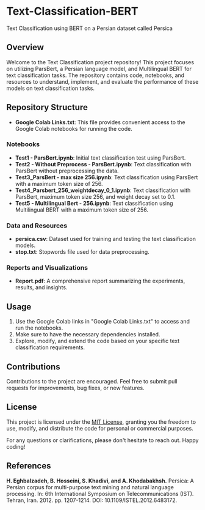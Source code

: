 # Text-Classification-BERT
Text Classification using BERT on a Persian dataset called Persica



## Overview

Welcome to the Text Classification project repository! This project focuses on utilizing ParsBert, a Persian language model, and Multilingual BERT for text classification tasks. The repository contains code, notebooks, and resources to understand, implement, and evaluate the performance of these models on text classification tasks.

## Repository Structure

- **Google Colab Links.txt**: This file provides convenient access to the Google Colab notebooks for running the code.

### Notebooks

- **Test1 - ParsBert.ipynb**: Initial text classification test using ParsBert.
- **Test2 - Without Preprocess - ParsBert.ipynb**: Text classification with ParsBert without preprocessing the data.
- **Test3_ParsBert - max size 256.ipynb**: Text classification using ParsBert with a maximum token size of 256.
- **Test4_Parsbert_256_weightdecay_0_1.ipynb**: Text classification with ParsBert, maximum token size 256, and weight decay set to 0.1.
- **Test5 - Multilingual Bert - 256.ipynb**: Text classification using Multilingual BERT with a maximum token size of 256.

### Data and Resources

- **persica.csv**: Dataset used for training and testing the text classification models.
- **stop.txt**: Stopwords file used for data preprocessing.

### Reports and Visualizations

- **Report.pdf**: A comprehensive report summarizing the experiments, results, and insights.

## Usage

1. Use the Google Colab links in "Google Colab Links.txt" to access and run the notebooks.
2. Make sure to have the necessary dependencies installed.
3. Explore, modify, and extend the code based on your specific text classification requirements.

## Contributions

Contributions to the project are encouraged. Feel free to submit pull requests for improvements, bug fixes, or new features.

## License

This project is licensed under the [MIT License](LICENSE), granting you the freedom to use, modify, and distribute the code for personal or commercial purposes.

For any questions or clarifications, please don't hesitate to reach out. Happy coding!

References
----------------------
**H. Eghbalzadeh, B. Hosseini, S. Khadivi, and A. Khodabakhsh.** Persica: A Persian corpus for multi-purpose text mining and natural language processing. In: 6th International Symposium on Telecommunications (IST). Tehran, Iran. 2012. pp. 1207-1214. DOI: 10.1109/ISTEL.2012.6483172.
